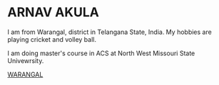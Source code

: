 # ARNAV AKULA

I am from Warangal, district in Telangana State, India. My hobbies are playing cricket and volley ball.

I am doing master's course in ACS at North West Missouri State Univewrsity.

[WARANGAL](WARANGAL.jpg)